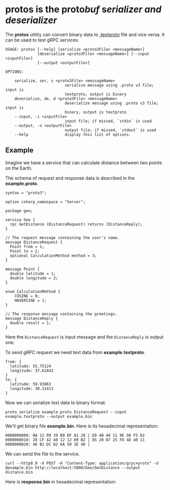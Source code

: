 # protos is the proto*buf* s*erializer and deserializer*

The **protos** utility can convert binary data to
[.textproto](https://developers.google.com/protocol-buffers/docs/text-format-spec)
file and vice versa.
It can be used to test gRPC services.

```text
USAGE: protos [--help] [serialize <proto3File> <messageName>]
              [deserialize <proto3File> <messageName>] [--input <inputFile>]
              [--output <outputFile>]

OPTIONS:

    serialize, ser, s <proto3File> <messageName>
                          serialize message using .proto v3 file; input is
                          textproto, output is binary
    deserialize, de, d <proto3File> <messageName>
                          deserialize message using .proto v3 file; input is
                          binary, output is textproto
    --input, -i <inputFile>
                          input file; if missed, `stdin` is used
    --output, -o <outputFile>
                          output file; if missed, `stdout` is used
    --help                display this list of options.
```

## Example

Imagine we have a service that can calculate distance between two points on the Earth.

The schema of request and response data is described in the **example.proto**.
```text
syntax = "proto3";

option csharp_namespace = "Server";

package geo;

service Geo {
  rpc GetDistance (DistanceRequest) returns (DistanceReply);
}

// The request message containing the user's name.
message DistanceRequest {
  Point from = 1;
  Point to = 2;
  optional CalculationMethod method = 3;
}

message Point {
  double latitude = 1;
  double longitude = 2;
}

enum CalculationMethod {
    COSINE = 0;
    HAVERSINE = 1;
}

// The response message containing the greetings.
message DistanceReply {
  double result = 1;
}
```

Here the `DistanceRequest` is input message and the `DistanceReply` is output one.

To send gRPC request we need text data from **example.textproto**.

```text
from: {
  latitude: 55.75124 
  longitude: 37.61842
}
to: {
  latitude: 59.93863 
  longitude: 30.31413
}
```

Now we can serialize text data to binary format:
```shell
proto serialize example.proto DistanceRequest --input example.textproto --output example.bin
```

We'll get binary file **example.bin**. Here is its hexadecimal representation:

```text
0000000000: 0A 12 09 39 B9 DF A1 28 | E0 4B 40 11 9E 98 F5 62
0000000010: 28 CF 42 40 12 12 09 B2 | 85 20 07 25 F8 4D 40 11
0000000020: 46 B1 DC D2 6A 50 3E 40 |
```

We can send the file to the service.

```shell
curl --http0.9 -X POST -H "Content-Type: application/grpc+proto" -d @example.bin http://localhost:5000/Geo/GetDistance --output distance.bin
```

Here is **response.bin** in hexadecimal representation:

```text

```
